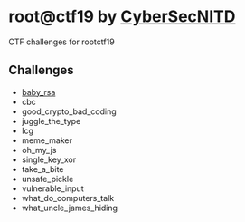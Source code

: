 # root@ctf19 by [CyberSecNITD](https://cybersecnitd.github.io)
CTF challenges for rootctf19

## Challenges

+ [baby_rsa](baby_rsa)
+ cbc
+ good_crypto_bad_coding
+ juggle_the_type
+ lcg
+ meme_maker
+ oh_my_js
+ single_key_xor
+ take_a_bite
+ unsafe_pickle
+ vulnerable_input
+ what_do_computers_talk
+ what_uncle_james_hiding
